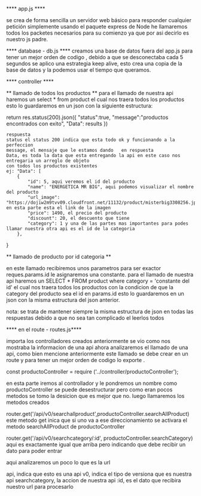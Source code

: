 **** app.js ****

se crea de forma sencilla un servidor web básico para responder cualquier petición simplemente usando el paquete express de Node he llamaremos todos los packetes necesarios para su comienzo ya que por asi decirlo es nuestro
js padre.

**** database - db.js ****
creamos una base de datos fuera del app.js para tener un mejor orden de codigo ,
debido a que se desconectaba cada 5 segundos se aplico una estrategia keep alive,
esto  crea una copia de la base de datos y la podemos usar el tiempo que queramos.


**** controller ****

** llamado de todos los productos **
para el llamado de nuestra api  haremos un select * from product el cual nos traera todos los productos
esto lo guardaremos en un json con la siguiente estructura:

  return res.status(200).json({
                    "status":true,
                    "message":"productos encontrados con exito",
                    "Data": results
                })

    respuesta
    status el status 200 indica que esta todo ok y funcionando a la perfeccion 
    message, el mensaje que le estamos dando   en respuesta 
    Data, es toda la data que esta entregando la api en este caso nos entregaria un arreglo de objeto
    con todos los productos existentes 
    ej: "Data": [
        {
            "id": 5, aqui veremos el id del producto
            "name": "ENERGETICA MR BIG", aqui podemos visualizar el nombre del producto
            "url_image": "https://dojiw2m9tvv09.cloudfront.net/11132/product/misterbig3308256.jpg", en esta parte esta el link de la imagen 
            "price": 1490, el precio del producto
            "discount": 20, el descuento que tiene
            "category": 1 y una de las partes mas importantes para podes llamar nuestra otra api es el id de la categoria
        },
}

** llamado de producto por id categoria **

en este llamado recibiremos unos parametros para ser exactor reques.params.id le asignaremos una constante.
para el llamado de nuestra api haremos un  SELECT * FROM product where category = 'constante del id'  el cual nos traera todos los productos con la condicion de que la category del producto sea el id en params.id
esto lo guardaremos en un json con la misma estructura del json anterior.


nota: se trata de mantener siempre la misma estructura de json en todas las respuestas debido  a que no sea tan complicado
el leerlos todos 


**** en el route - routes.js****


importa  los controlladores creados  anteriormente se vio como nos mostraba la informacion de una api
ahora analizaremos el llamado de una api, como bien mencione anteriormente este llamado se debe crear
en un route y para tener un mejor orden de codigo lo exporte .

const productoController = require ('../controller/productoController');

en esta parte iremos al controllador y le pondremos un nombre como productoController
se puede desestructurar pero como eran pocos metodos se tomo la desicion que es mejor que no.
luego llamaremos los metodos creados 

router.get('/api/v0/searchallproduct',productoController.searchAllProduct)
este metodo get inica que si uno va a ese direccionamiento se activara el metodo searchAllProduct de productoController


router.get('/api/v0/searchcategory/:id', productoController.searchCategory)
aqui es exactamente igual que arriba pero indicando que debe recibir un dato para poder entrar 

aqui analizaremos un poco lo que es la url

api, indica que esto es una api
v0, indica el tipo de versiona que es nuestra api
searchcategory, la accion de nuestra api
:id, es el dato que recibira nuestro url para procesarlo




